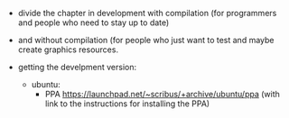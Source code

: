 - divide the chapter in development with compilation (for programmers and people who need to stay up to date)
- and without compilation (for people who just want to test and maybe create graphics resources.

- getting the develpment version:
  - ubuntu:
    - PPA https://launchpad.net/~scribus/+archive/ubuntu/ppa (with link to the instructions for installing the PPA)
